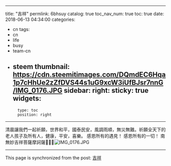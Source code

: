 
---
title: "吉祥"
permlink: 6bhsuy
catalog: true
toc_nav_num: true
toc: true
date: 2018-06-13 04:34:00
categories:
- cn
tags:
- cn
- life
- busy
- team-cn
- steem
thumbnail: https://cdn.steemitimages.com/DQmdEC6Hqa1p7cHhUe2zZfDVS44s1uG9xcW3iUfBJsr7nnG/IMG_0176.JPG
sidebar:
    right:
        sticky: true
widgets:
    -
        type: toc
        position: right
---


清晨讓我們一起祈願，世界和平，國泰民安，風調雨順，無災無難。祈願全天下的老人孩子及所有人，健康，平安，喜樂。
感恩所有的遇見！
感恩所有的一切！
南無妙吉祥菩薩摩訶薩🙏🙏🙏![IMG_0176.JPG](https://cdn.steemitimages.com/DQmdEC6Hqa1p7cHhUe2zZfDVS44s1uG9xcW3iUfBJsr7nnG/IMG_0176.JPG)

- - -

This page is synchronized from the post: [吉祥](https://steemit.com/@sunai/6bhsuy)
